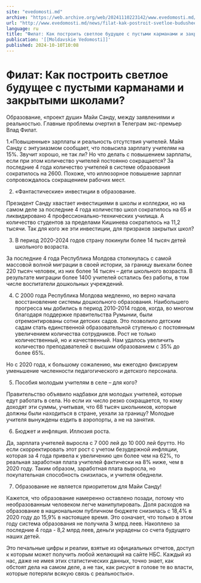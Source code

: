 ```yaml
---
site: "evedomosti.md"
archive: "https://web.archive.org/web/20241110223142/www.evedomosti.md/news/filat-kak-postroit-svetloe-budushee-s-pustymi-karmanami-i-za"
url: "http://www.evedomosti.md/news/filat-kak-postroit-svetloe-budushee-s-pustymi-karmanami-i-za"
language: ru
title: "Филат: Как построить светлое будущее с пустыми карманами и закрытыми школами?"
publication: '[[Moldavskie Vedomosti]]'
published: 2024-10-10T10:08
---
```


# Филат: Как построить светлое будущее с пустыми карманами и закрытыми школами?

Образование, «проект души» Майи Санду, между заявлениями и реальностью. Главные проблемы очертил в Телеграм экс-премьер Влад Филат.

1.«Повышенные» зарплаты и реальность отсутствия учителей. Майя Санду с энтузиазмом сообщает, что повысила зарплату учителям на 15%. Звучит хорошо, не так ли? Но что делать с повышением зарплаты, если при этом количество учителей постоянно сокращается? За последние 4 года количество учителей в системе образования сократилось на 2600. Похоже, что иллюзорное повышение зарплат сопровождалось сокращением рабочих мест.

2. «Фантастические» инвестиции в образование.

Президент Санду хвастает инвестициями в школы и колледжи, но на самом деле за последние 4 года количество школ сократилось на 65 и ликвидировано 4 профессионально-технических училища. А количество студентов за пределами Кишинева сократилось на 11,2 тысячи. Так для кого же эти инвестиции, для призраков закрытых школ?

3. В период 2020-2024 годов страну покинули более 14 тысяч детей школьного возраста.

За последние 4 года Республика Молдова столкнулась с самой массовой волной миграции в своей истории, за границу выехали более 220 тысяч человек, из них более 14 тысяч – дети школьного возраста. В результате миграции более 1400 учителей остались без работы, в том числе воспитатели дошкольных учреждений.

4. С 2000 года Республика Молдова медленно, но верно начала восстановление системы дошкольного образования. Наибольшего прогресса мы добились в период 2010-2014 годов, когда, во многом благодаря поддержке правительства Румынии, были отремонтированы сотни детских садов. Это позволило детским садам стать единственной образовательной ступенью с постоянным увеличением количества сотрудников. Рост не только количественный, но и качественный. Нам удалось увеличить количество преподавателей с высшим образованием с 35% до более 65%.

Но с 2020 года, к большому сожалению, мы ежегодно фиксируем уменьшение численности педагогического и детского персонала.

5. Пособия молодым учителям в селе – для кого?

Правительство объявило надбавки для молодых учителей, которые едут работать в села. Но если их число резко сокращается, то кому доходят эти суммы, учитывая, что 68 тысяч школьников, которые должны были находиться в стране, уехали за границу? Молодые учителя вынуждены ездить в аэропорты, а не на занятия.

6. Бюджет и инфляция. Иллюзия роста.

Да, зарплата учителей выросла с 7 000 лей до 10 000 лей брутто. Но если скорректировать этот рост с учетом безудержной инфляции, которая за 4 года привела к увеличению цен более чем на 62%, то реальная заработная плата учителей фактически на 8% ниже, чем в 2020 году. Таким образом, заработная плата выросла, но покупательная способность снизилась, и учителя обеднели.

7. Образование не является приоритетом для Майи Санду!

Кажется, что образование намеренно оставлено позади, потому что необразованным человеком легче манипулировать. Доля расходов на образование в национальном публичном бюджете снизилась с 18,4% в 2020 году до 15,9% в настоящее время. Это означает, что только в этом году система образования не получила 3 ​​млрд леев. Накоплено за последние 4 года - 8,2 млрд леев, деньги украдены со счета будущего наших детей.

Это печальные цифры и реалии, взятые из официальных отчетов, доступ к которым может получить любой желающий на сайте НБС. Каждый из нас, даже не имея этих статистических данных, точно знает, как обстоят дела на самом деле, а не так, как рисуют в голове те во власти, которые потеряли всякую связь с реальностью».
